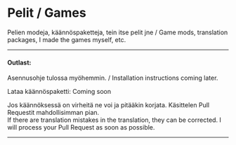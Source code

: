 # Pelit / Games
Pelien modeja, käännöspaketteja, tein itse pelit jne / Game mods, translation packages, I made the games myself, etc.

---
#### Outlast:    


Asennusohje tulossa myöhemmin. / Installation instructions coming later.    

Lataa käännöspaketti: Coming soon    

Jos käännöksessä on virheitä ne voi ja pitääkin korjata. Käsittelen Pull Requestit mahdollisimman pian.    
If there are translation mistakes in the translation, they can be corrected. I will process your Pull Request as soon as possible.

---
